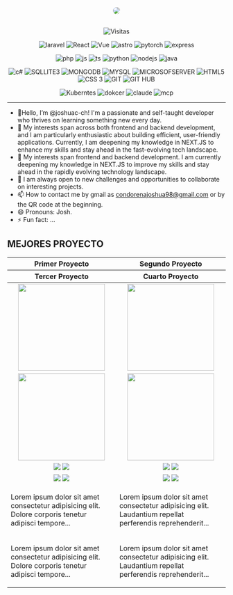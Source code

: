 <div align="center">
    <img src="https://github.com/user-attachments/assets/c33975c1-b8b3-4518-ab25-78634c52b50c"  style="border-radius: 15px;">
    
    
  <!--  <img src="https://github.com/user-attachments/assets/f66c0014-2fb8-4194-b851-d2d96d5d4936"  style="border-radius: 15px;" SECUNDARIO>-->
  <!-- <img src="https://github.com/joshuac-ch/joshuac-ch/assets/132742651/f7a4abdc-a628-4cc7-ba28-53faaec4046a"  style="border-radius: 15px;" PRINCIAPL>-->
</div>

<!--
|JavaScript|   BUSCARJava   |  Python  |    C#    |    R     |   PHP    | LARAVEL  |   .NET   |  Unity  |  
|----------|----------|----------|----------|----------|----------|----------|----------|---------|










| MONGODB  |  Mysql   |SQLSERVER | BUSTCAR  COBOL  |    HTML  |    CSS   | SQLITE3|BUSCAR   STARUML | BOOSTRAP|
|     VISUAL STUDIO   | VISUAL STUDIO CODE  |    GIT   |   GITHUB |
-->
<div align="center">    

<br>
<!--![UNITY](https://img.shields.io/badge/-Unity-%23512BD4?logo=unity&logoColor=%23FFFFFF&logoSize=20&labelColor=black&color=white) -->

![Visitas](https://komarev.com/ghpvc/?username=joshuac-ch&label=View%20Profile&color=5c3eab&style=flat-square)

![laravel](https://img.shields.io/badge/Laravel-%23FF2D20?style=for-the-badge&logo=laravel&logoColor=%23FF2D20&labelColor=white&color=%23FF2D20)
![React](https://img.shields.io/badge/React-white?style=for-the-badge&logo=react&logoColor=%2361DAFB)
![Vue](https://img.shields.io/badge/Vue.js-white?style=for-the-badge&logo=vuedotjs&logoColor=%234FC08D)
![astro](https://img.shields.io/badge/Astro-white?style=for-the-badge&logo=astro&logoColor=%235C2EDE&labelColor=black&color=black)
![pytorch](https://img.shields.io/badge/PyTorcht-%23EE4C2C?style=for-the-badge&logo=pytorch&color=white)
![express](https://img.shields.io/badge/Express%20JS-%23000000?style=for-the-badge&logo=express)

![php](https://img.shields.io/badge/PHP-white?style=for-the-badge&logo=php&labelColor=white)
![js](https://img.shields.io/badge/javascript-black?style=for-the-badge&logo=javascript&logoColor=%23F7DF1E)
![ts](https://img.shields.io/badge/TypeScript-%233178C6?style=for-the-badge&logo=typescript&color=white)
![python](https://img.shields.io/badge/Python-white?style=for-the-badge&logo=python&logoColor=%233776AB)
![nodejs](https://img.shields.io/badge/node%20js-white?style=for-the-badge&logo=nodedotjs&labelColor=white&color=%235FA04E)
![java](https://img.shields.io/badge/java-white?style=for-the-badge&logo=coffeescript&logoColor=ED8B00)

![c#](https://img.shields.io/badge/-C%20sharp%20-%23512BD4?logo=csharp&logoColor=%23512BD4&logoSize=20&labelColor=white&color=%23512BD4)
![SQLLITE3](https://img.shields.io/badge/-SQLite3-%23512BD4?logo=sqlite&logoColor=%23003B57&logoSize=20&labelColor=white&color=%23003B57)
![MONGODB](https://img.shields.io/badge/-MongoDB-%23512BD4?logo=mongodb&logoColor=%2347A248&logoSize=20&labelColor=white&color=%2347A248)
![MYSQL](https://img.shields.io/badge/-MySQL-%23512BD4?logo=mysql&logoColor=%234479A1&logoSize=20&labelColor=white&color=%234479A1)
![MICROSOFSERVER](https://img.shields.io/badge/-Microsoft%20SQL%20Server-%23512BD4?logo=microsoftsqlserver&logoColor=%23CC2927&logoSize=20&labelColor=white&color=%23CC2927)
![HTML5](https://img.shields.io/badge/-HTML%205-%23512BD4?logo=html5&logoColor=%23E34F26&logoSize=20&labelColor=white&color=%23E34F26)
![CSS 3](https://img.shields.io/badge/-CSS-%23512BD4?logo=css3&logoColor=%231572B6&logoSize=20&labelColor=white&color=%231572B6)
![GIT](https://img.shields.io/badge/-Git-%23512BD4?logo=git&logoColor=%23F05032&logoSize=20&labelColor=white&color=%23F05032)
![GIT HUB](https://img.shields.io/badge/-GitHub-%23512BD4?logo=github&logoColor=%23181717&logoSize=20&labelColor=white&color=%23181717)

![Kuberntes](https://img.shields.io/badge/Kubernetes-326CE5?style=for-the-badge&logo=Kubernetes&logoColor=white)
![dokcer](https://img.shields.io/badge/docker-257bd6?style=for-the-badge&logo=docker&logoColor=white)
![claude](https://img.shields.io/badge/Claude-%23D97757?style=for-the-badge&logo=claude&logoColor=white)
![mcp](https://img.shields.io/badge/Model%20Context%20Protocol-white?style=for-the-badge&logo=modelcontextprotocol&logoColor=black)

</div>

---------------------------------------

- 👋Hello, I’m @joshuac-ch! I'm a passionate and self-taught developer who thrives on learning something new every day.
- 👀 My interests span across both frontend and backend development, and I am particularly enthusiastic about building efficient, user-friendly applications. Currently, I am deepening my knowledge in NEXT.JS to enhance my skills and stay ahead in the fast-evolving tech landscape.
- 🌱 My interests span frontend and backend development. I am currently deepening my knowledge in NEXT.JS to improve my skills and stay ahead in the rapidly evolving technology landscape.
- 💞️ I am always open to new challenges and opportunities to collaborate on interesting projects.
- 📫 How to contact me by gmail as condorenajoshua98@gmail.com or by the QR code at the beginning.
- 😄 Pronouns: Josh.
- ⚡ Fun fact: ...


MEJORES PROYECTO
----------------

<table>
  <thead>
    <tr>
      <th>Primer Proyecto</th>
      <th>Segundo Proyecto</th>
    </tr>
    <tr>
      <th>Tercer Proyecto</th>
      <th>Cuarto Proyecto</th>
    </tr>
  </thead>
  <tbody>
    <!-- Fila de imágenes 1 -->
    <tr align="center">
      <td>
        <img src="https://i.pinimg.com/564x/df/b9/ea/dfb9eaee5de43642134e5a37644ba438.jpg" width="200">
      </td>
      <td>
        <img src="https://i.pinimg.com/564x/df/b9/ea/dfb9eaee5de43642134e5a37644ba438.jpg" width="200">
      </td>
    </tr>
    <!-- Fila de imágenes 2 -->
    <tr align="center">
      <td>
        <img src="https://i.pinimg.com/564x/df/b9/ea/dfb9eaee5de43642134e5a37644ba438.jpg" width="200">
      </td>
      <td>
        <img src="https://i.pinimg.com/564x/df/b9/ea/dfb9eaee5de43642134e5a37644ba438.jpg" width="200">
      </td>
    </tr>
    <!-- Botones de acción fila 1 -->
    <tr align="center">
      <td>
        <img src="https://img.shields.io/badge/-Codigo%20-%23512BD4?logo=github&logoColor=%23181717&labelColor=white&color=%23181717">
        <img src="https://img.shields.io/badge/-Muestra%20-%23512BD4?logo=github&logoColor=%23181717&labelColor=white&color=%23181717">
      </td>
      <td>
        <img src="https://img.shields.io/badge/-Codigo%20-%23512BD4?logo=github&logoColor=%23181717&labelColor=white&color=%23181717">
        <img src="https://img.shields.io/badge/-Muestra%20-%23512BD4?logo=github&logoColor=%23181717&labelColor=white&color=%23181717">
      </td>
    </tr>
    <!-- Botones de acción fila 2 -->
    <tr align="center">
      <td>
        <img src="https://img.shields.io/badge/-Codigo%20-%23512BD4?logo=github&logoColor=%23181717&labelColor=white&color=%23181717">
        <img src="https://img.shields.io/badge/-Muestra%20-%23512BD4?logo=github&logoColor=%23181717&labelColor=white&color=%23181717">
      </td>
      <td>
        <img src="https://img.shields.io/badge/-Codigo%20-%23512BD4?logo=github&logoColor=%23181717&labelColor=white&color=%23181717">
        <img src="https://img.shields.io/badge/-Muestra%20-%23512BD4?logo=github&logoColor=%23181717&labelColor=white&color=%23181717">
      </td>
    </tr>
    <!-- Descripción fila 1 -->
    <tr>
      <td>
        <p>Lorem ipsum dolor sit amet consectetur adipisicing elit. Dolore corporis tenetur adipisci tempore...</p>
      </td>
      <td>
        <p>Lorem ipsum dolor sit amet consectetur adipisicing elit. Laudantium repellat perferendis reprehenderit...</p>
      </td>
    </tr>
    <!-- Descripción fila 2 -->
    <tr>
      <td>
        <p>Lorem ipsum dolor sit amet consectetur adipisicing elit. Dolore corporis tenetur adipisci tempore...</p>
      </td>
      <td>
        <p>Lorem ipsum dolor sit amet consectetur adipisicing elit. Laudantium repellat perferendis reprehenderit...</p>
      </td>
    </tr>
  </tbody>
</table>



<!---
joshuac-ch/joshuac-ch is a ✨ special ✨ repository because its `README.md` (this file) appears on your GitHub profile.
You can click the Preview link to take a look at your changes.
--->
